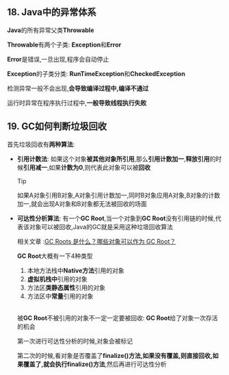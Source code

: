 ## 18. Java中的异常体系

**Java**的所有异常父类**Throwable**

**Throwable**有两个子类: **Exception**和**Error**

**Error**是错误,一旦出现,程序会自动停止

**Exception**的子类分类: **RunTimeException**和**CheckedException**

检测异常一般不会出现,**会导致编译过程中,编译不通过**

运行时异常在程序执行过程中,**一般导致线程执行失败**



## 19. GC如何判断垃圾回收

首先垃圾回收有**两种算法**:

- **引用计数法**: 如果这个对象**被其他对象所引用**,那么**引用计数加一**,**释放引用**的时候**引用减一**,如果**计数为0**,则代表此对象可以被**回收**

  > [!Tip]
  >
  > 如果A对象引用B对象,A对象引用计数加一,同时B对象应用A对象,B对象的计数加一,就会出现A对象和B对象都无法被回收的场面

- **可达性分析算法**: 有一个**GC Root**,当一个对象到**GC Root**没有引用链的时候,代表该对象可以被回收,Java的GC就是采用这种垃圾回收算法

  相关文章 :[GC Roots 是什么？哪些对象可以作为 GC Root？](https://blog.csdn.net/weixin_38007185/article/details/108093716)

  **GC Root**大概有一下4种类型

  1. 本地方法栈中**Native方法**引用的对象
  2. **虚拟机栈中**引用的对象
  3. 方法区**类静态属性**引用的对象
  4. 方法区中**常量**引用的对象

  <br>被**GC Root**不被引用的对象不一定一定要被回收: **GC Root**给了对象一次存活的机会

  第一次进行可达性分析的时候,对象会被标记

  第二次的时候,看对象是否覆盖了**finalize()**方法,如果没有覆盖,则直接回收,如果覆盖了,就会执行**finalize()方法**,然后再进行可达性分析